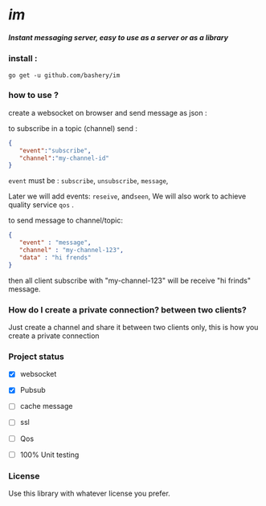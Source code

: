 
# *im*  

##### Instant messaging server, easy to use as a server or as a library

### install :
```go get -u github.com/bashery/im```

### how to use ?

create a websocket on browser and send message as json :

to subscribe in a topic (channel) send :
```json
{
   "event":"subscribe",
   "channel":"my-channel-id"
}
```
```event``` must be : ```subscribe```, ```unsubscribe```, ```message```,

Later we will add events:  ```reseive```, and```seen```,
We will also work to achieve quality service ```qos``` .

to send message to channel/topic:
```json
{
   "event" : "message",
   "channel" : "my-channel-123",
   "data" : "hi frends"
}
```
then all client subscribe with "my-channel-123" will be receive "hi frinds" message.

### How do I create a private connection? between two clients?
Just create a channel and share it between two clients only, this is how you create a private connection

### Project status
- [x] websocket
- [x] Pubsub 
- [ ] cache message
- [ ] ssl
- [ ] Qos
- [ ] 100% Unit testing


### License
Use this library with whatever license you prefer.
